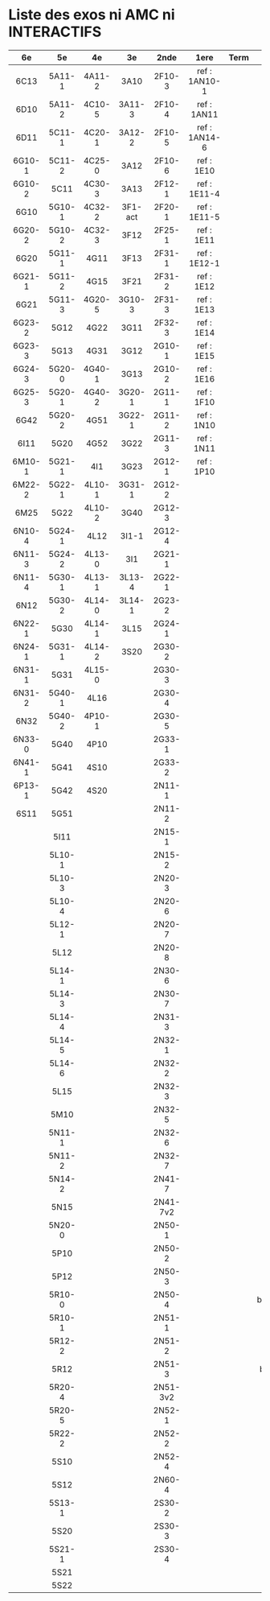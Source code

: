 # Liste des exos ni AMC ni INTERACTIFS

|6e|5e|4e|3e|2nde|1ere|Term|Reste|
|:-:|:-:|:-:|:-:|:-:|:-:|:-:|:-:|
|6C13|5A11-1|4A11-2|3A10|2F10-3|ref : 1AN10-1||MG32_3F13|
|6D10|5A11-2|4C10-5|3A11-3|2F10-4|ref : 1AN11||CM020|
|6D11|5C11-1|4C20-1|3A12-2|2F10-5|ref : 1AN14-6||CM021|
|6G10-1|5C11-2|4C25-0|3A12|2F10-6|ref : 1E10||ExC100|
|6G10-2|5C11|4C30-3|3A13|2F12-1|ref : 1E11-4||HPC100|
|6G10|5G10-1|4C32-2|3F1-act|2F20-1|ref : 1E11-5||PEA11-1|
|6G20-2|5G10-2|4C32-3|3F12|2F25-1|ref : 1E11||PEA11|
|6G20|5G11-1|4G11|3F13|2F31-1|ref : 1E12-1||PEA12|
|6G21-1|5G11-2|4G15|3F21|2F31-2|ref : 1E12||PEA13|
|6G21|5G11-3|4G20-5|3G10-3|2F31-3|ref : 1E13||PEG20|
|6G23-2|5G12|4G22|3G11|2F32-3|ref : 1E14||PEG21|
|6G23-3|5G13|4G31|3G12|2G10-1|ref : 1E15||PEG22|
|6G24-3|5G20-0|4G40-1|3G13|2G10-2|ref : 1E16||PEG23|
|6G25-3|5G20-1|4G40-2|3G20-1|2G11-1|ref : 1F10||PEG24|
|6G42|5G20-2|4G51|3G22-1|2G11-2|ref : 1N10||P003|
|6I11|5G20|4G52|3G22|2G11-3|ref : 1N11||P004|
|6M10-1|5G21-1|4I1|3G23|2G12-1|ref : 1P10||P005|
|6M22-2|5G22-1|4L10-1|3G31-1|2G12-2|||P006|
|6M25|5G22|4L10-2|3G40|2G12-3|||P007|
|6N10-4|5G24-1|4L12|3I1-1|2G12-4|||P008|
|6N11-3|5G24-2|4L13-0|3I1|2G21-1|||P009|
|6N11-4|5G30-1|4L13-1|3L13-4|2G22-1|||P010|
|6N12|5G30-2|4L14-0|3L14-1|2G23-2|||P011|
|6N22-1|5G30|4L14-1|3L15|2G24-1|||P012|
|6N24-1|5G31-1|4L14-2|3S20|2G30-2|||P013|
|6N31-1|5G31|4L15-0||2G30-3|||P014|
|6N31-2|5G40-1|4L16||2G30-4|||P015|
|6N32|5G40-2|4P10-1||2G30-5|||P016|
|6N33-0|5G40|4P10||2G33-1|||beta2F31|
|6N41-1|5G41|4S10||2G33-2|||beta3F23|
|6P13-1|5G42|4S20||2N11-1|||beta3G15|
|6S11|5G51|||2N11-2|||beta3G41|
||5I11|||2N15-1|||beta3S20-1|
||5L10-1|||2N15-2|||beta3s21|
||5L10-3|||2N20-3|||beta4C31|
||5L10-4|||2N20-6|||beta4G20-3|
||5L12-1|||2N20-7|||beta4G20-4|
||5L12|||2N20-8|||beta5G30-2|
||5L14-1|||2N30-6|||beta6C33-1|
||5L14-3|||2N30-7|||beta6test2|
||5L14-4|||2N31-3|||beta6test2021|
||5L14-5|||2N32-1|||betaAleaFigure|
||5L14-6|||2N32-2|||betaAsymptotesObliques|
||5L15|||2N32-3|||betaEqCarreDansC|
||5M10|||2N32-5|||betaEqValAbs|
||5N11-1|||2N32-6|||betaEquations|
||5N11-2|||2N32-7|||betaEquationsLog|
||5N14-2|||2N41-7|||betaExo3d|
||5N15|||2N41-7v2|||betaExoLimite|
||5N20-0|||2N50-1|||betaExoSimpleMatthieu|
||5P10|||2N50-2|||betaModele10_simple_question-reponse|
||5P12|||2N50-3|||betaModele11_parametrable|
||5R10-0|||2N50-4|||betaModele20_plusieurs_types_de_questions|
||5R10-1|||2N51-1|||betaModele21_parametrables|
||5R12-2|||2N51-2|||betaModele22_avec_une_serie_de_valeurs|
||5R12|||2N51-3|||betaModele30_constructions_géométriques|
||5R20-4|||2N51-3v2|||betaModele31_parametrables|
||5R20-5|||2N52-1|||betaModele40_tableau_proportionnalite|
||5R22-2|||2N52-2|||betaModele41_tableau_signes_variations|
||5S10|||2N52-4|||betaModele50_Mathsteps|
||5S12|||2N60-4|||betaProbaAouB|
||5S13-1|||2S30-2|||betaProbabilites|
||5S20|||2S30-3|||betaProbabilitesJC|
||5S21-1|||2S30-4|||betaPuissances|
||5S21||||||betaSpline|
||5S22||||||betaSys2x2CombLin|
